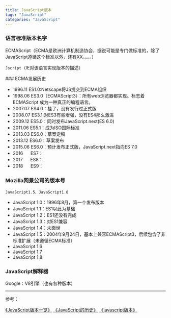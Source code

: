 ```yaml
---
title: JavaScript版本
tags: "JavaScript"
categories: "JavaScript"
---
```


### 语言标准版本名字
ECMAScript（ECMA是欧洲计算机制造协会，据说可能是专门做标准的，除了JavaScript遵循这个标准以外，还有XX。。。。）

`Jscript`（IE对该语言实现版本的描述）

### ECMA发展历史
- 1996.11 ES1.0:Netscape将JS提交到ECMA组织
- 1998.06 ES3.0（ECMAScript3）：所有web浏览器都实现。标志着 ECMAScript 成为一种真正的编程语言。
- 2007.07 ES4.0：挂了，没有发行过正式版
- 2008.07 ES3.1:对ES3有些增强，没有ES4那么激进
- 2009.12 ES5.0：同时发布JavaScript.next(ES 6.0)
- 2011.06 ES5.1：成为ISO国际标准
- 2013.03 ES6.0：草案定稿
- 2013.12 ES6.0：草案发布
- 2015.06 ES6.0：预计发布正式版，JavaScript.next指向ES 7.0
- 2016      ES7：
- 2017      ES8：
- 2018      ES9：

### Mozilla网景公司的版本号
`JavaScript1.5、JavaScript1.8`

- JavaScript 1.0：1996年8月，第一个发布版本
- JavaScript 1.1：ES1以此为基础
- JavaScript 1.2：ES1还没有完成
- JavaScript 1.3：对ES1兼容
- JavaScript 1.4：未面世
- JavaScript 1.5：2004年9月24日，基本上兼容ECMAScript3，后续包含了非标准扩展（未遵循ECMA标准）
- JavaScript 1.6
- JavaScript 1.7
- JavaScript 1.8
### JavaScript解释器
Google：V8引擎（也有各种版本）

* * *
参考：

[《JavaScript版本一览》](http://songyongge417.blog.163.com/blog/static/14914645200992685635761/)
[《JavaScript的历史》](http://www.w3school.com.cn/js/pro_js_history.asp)
[《javascript版本》](http://kongxiantao.iteye.com/blog/1260334)
